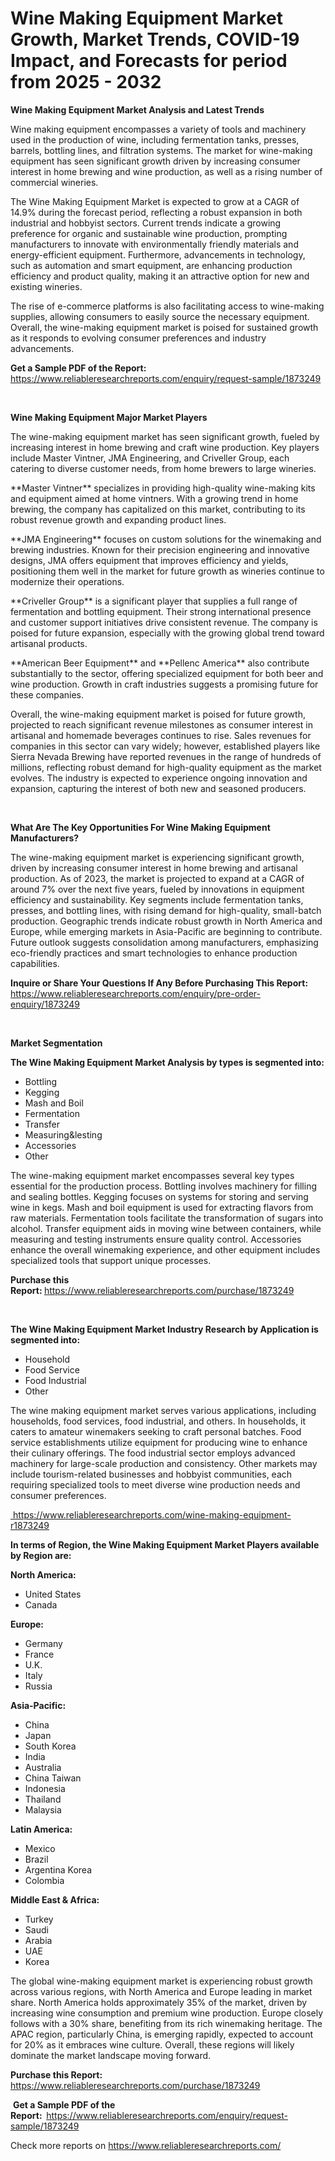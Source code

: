 <p><h1>Wine Making Equipment Market Growth, Market Trends, COVID-19 Impact, and Forecasts for period from 2025 - 2032</h1></p><p><strong>Wine Making Equipment Market Analysis and Latest Trends</strong></p>
<p><p>Wine making equipment encompasses a variety of tools and machinery used in the production of wine, including fermentation tanks, presses, barrels, bottling lines, and filtration systems. The market for wine-making equipment has seen significant growth driven by increasing consumer interest in home brewing and wine production, as well as a rising number of commercial wineries. </p><p>The Wine Making Equipment Market is expected to grow at a CAGR of 14.9% during the forecast period, reflecting a robust expansion in both industrial and hobbyist sectors. Current trends indicate a growing preference for organic and sustainable wine production, prompting manufacturers to innovate with environmentally friendly materials and energy-efficient equipment. Furthermore, advancements in technology, such as automation and smart equipment, are enhancing production efficiency and product quality, making it an attractive option for new and existing wineries. </p><p>The rise of e-commerce platforms is also facilitating access to wine-making supplies, allowing consumers to easily source the necessary equipment. Overall, the wine-making equipment market is poised for sustained growth as it responds to evolving consumer preferences and industry advancements.</p></p>
<p><strong>Get a Sample PDF of the Report:&nbsp;</strong> <a href="https://www.reliableresearchreports.com/enquiry/request-sample/1873249?utm_campaign=3567&utm_medium=2&utm_source=Github&utm_content=ia&utm_term=08042025&utm_id=wine-making-equipment">https://www.reliableresearchreports.com/enquiry/request-sample/1873249</a></p>
<p>&nbsp;</p>
<p><strong>Wine Making Equipment Major Market Players</strong></p>
<p><p>The wine-making equipment market has seen significant growth, fueled by increasing interest in home brewing and craft wine production. Key players include Master Vintner, JMA Engineering, and Criveller Group, each catering to diverse customer needs, from home brewers to large wineries.</p><p>**Master Vintner** specializes in providing high-quality wine-making kits and equipment aimed at home vintners. With a growing trend in home brewing, the company has capitalized on this market, contributing to its robust revenue growth and expanding product lines.</p><p>**JMA Engineering** focuses on custom solutions for the winemaking and brewing industries. Known for their precision engineering and innovative designs, JMA offers equipment that improves efficiency and yields, positioning them well in the market for future growth as wineries continue to modernize their operations.</p><p>**Criveller Group** is a significant player that supplies a full range of fermentation and bottling equipment. Their strong international presence and customer support initiatives drive consistent revenue. The company is poised for future expansion, especially with the growing global trend toward artisanal products.</p><p>**American Beer Equipment** and **Pellenc America** also contribute substantially to the sector, offering specialized equipment for both beer and wine production. Growth in craft industries suggests a promising future for these companies.</p><p>Overall, the wine-making equipment market is poised for future growth, projected to reach significant revenue milestones as consumer interest in artisanal and homemade beverages continues to rise. Sales revenues for companies in this sector can vary widely; however, established players like Sierra Nevada Brewing have reported revenues in the range of hundreds of millions, reflecting robust demand for high-quality equipment as the market evolves. The industry is expected to experience ongoing innovation and expansion, capturing the interest of both new and seasoned producers.</p></p>
<p>&nbsp;</p>
<p><strong>What Are The Key Opportunities For Wine Making Equipment Manufacturers?</strong></p>
<p><p>The wine-making equipment market is experiencing significant growth, driven by increasing consumer interest in home brewing and artisanal production. As of 2023, the market is projected to expand at a CAGR of around 7% over the next five years, fueled by innovations in equipment efficiency and sustainability. Key segments include fermentation tanks, presses, and bottling lines, with rising demand for high-quality, small-batch production. Geographic trends indicate robust growth in North America and Europe, while emerging markets in Asia-Pacific are beginning to contribute. Future outlook suggests consolidation among manufacturers, emphasizing eco-friendly practices and smart technologies to enhance production capabilities.</p></p>
<p><strong>Inquire or Share Your Questions If Any Before Purchasing This Report:</strong> <a href="https://www.reliableresearchreports.com/enquiry/pre-order-enquiry/1873249?utm_campaign=3567&utm_medium=2&utm_source=Github&utm_content=ia&utm_term=08042025&utm_id=wine-making-equipment">https://www.reliableresearchreports.com/enquiry/pre-order-enquiry/1873249</a></p>
<p>&nbsp;</p>
<p><strong>Market Segmentation</strong></p>
<p><strong>The Wine Making Equipment Market Analysis by types is segmented into:</strong></p>
<p><ul><li>Bottling</li><li>Kegging</li><li>Mash and Boil</li><li>Fermentation</li><li>Transfer</li><li>Measuring&lesting</li><li>Accessories</li><li>Other</li></ul></p>
<p><p>The wine-making equipment market encompasses several key types essential for the production process. Bottling involves machinery for filling and sealing bottles. Kegging focuses on systems for storing and serving wine in kegs. Mash and boil equipment is used for extracting flavors from raw materials. Fermentation tools facilitate the transformation of sugars into alcohol. Transfer equipment aids in moving wine between containers, while measuring and testing instruments ensure quality control. Accessories enhance the overall winemaking experience, and other equipment includes specialized tools that support unique processes.</p></p>
<p><strong>Purchase this Report:&nbsp;</strong><a href="https://www.reliableresearchreports.com/purchase/1873249?utm_campaign=3567&utm_medium=2&utm_source=Github&utm_content=ia&utm_term=08042025&utm_id=wine-making-equipment">https://www.reliableresearchreports.com/purchase/1873249</a></p>
<p>&nbsp;</p>
<p><strong>The Wine Making Equipment Market Industry Research by Application is segmented into:</strong></p>
<p><ul><li>Household</li><li>Food Service</li><li>Food Industrial</li><li>Other</li></ul></p>
<p><p>The wine making equipment market serves various applications, including households, food services, food industrial, and others. In households, it caters to amateur winemakers seeking to craft personal batches. Food service establishments utilize equipment for producing wine to enhance their culinary offerings. The food industrial sector employs advanced machinery for large-scale production and consistency. Other markets may include tourism-related businesses and hobbyist communities, each requiring specialized tools to meet diverse wine production needs and consumer preferences.</p></p>
<p><a href="https://www.reliableresearchreports.com/wine-making-equipment-r1873249?utm_campaign=3567&utm_medium=2&utm_source=Github&utm_content=ia&utm_term=08042025&utm_id=wine-making-equipment">&nbsp;https://www.reliableresearchreports.com/wine-making-equipment-r1873249</a></p>
<p><strong>In terms of Region, the Wine Making Equipment Market Players available by Region are:</strong></p>
<p>
    <p> <strong> North America: </strong>
        <ul>
            <li>United States</li>
            <li>Canada</li>
        </ul>
        </p> 
    <p> <strong> Europe: </strong>
        <ul>
            <li>Germany</li>
            <li>France</li>
            <li>U.K.</li>
            <li>Italy</li>
            <li>Russia</li>
        </ul>
        </p> 
    <p> <strong> Asia-Pacific: </strong>
        <ul>
            <li>China</li>
            <li>Japan</li>
            <li>South Korea</li>
            <li>India</li>
            <li>Australia</li>
            <li>China Taiwan</li>
            <li>Indonesia</li>
            <li>Thailand</li>
            <li>Malaysia</li>
        </ul>
        </p> 
    <p> <strong> Latin America: </strong>
        <ul>
            <li>Mexico</li>
            <li>Brazil</li>
            <li>Argentina Korea</li>
            <li>Colombia</li>
        </ul>
        </p> 
    <p> <strong> Middle East & Africa: </strong>
        <ul>
            <li>Turkey</li>
            <li>Saudi</li>
            <li>Arabia</li>
            <li>UAE</li>
            <li>Korea</li>
        </ul>
    </p>
    </p>
<p><p>The global wine-making equipment market is experiencing robust growth across various regions, with North America and Europe leading in market share. North America holds approximately 35% of the market, driven by increasing wine consumption and premium wine production. Europe closely follows with a 30% share, benefiting from its rich winemaking heritage. The APAC region, particularly China, is emerging rapidly, expected to account for 20% as it embraces wine culture. Overall, these regions will likely dominate the market landscape moving forward.</p></p>
<p><strong>Purchase this Report: </strong><a href="https://www.reliableresearchreports.com/purchase/1873249?utm_campaign=3567&utm_medium=2&utm_source=Github&utm_content=ia&utm_term=08042025&utm_id=wine-making-equipment">https://www.reliableresearchreports.com/purchase/1873249</a></p>
<p>&nbsp;<strong>Get a Sample PDF of the Report:&nbsp;&nbsp;</strong><a href="https://www.reliableresearchreports.com/enquiry/request-sample/1873249?utm_campaign=3567&utm_medium=2&utm_source=Github&utm_content=ia&utm_term=08042025&utm_id=wine-making-equipment">https://www.reliableresearchreports.com/enquiry/request-sample/1873249</a></p>
<p><strong></strong></p>
<p>Check more reports on <a href="https://www.reliableresearchreports.com/?utm_campaign=3567&utm_medium=2&utm_source=Github&utm_content=ia&utm_term=08042025&utm_id=wine-making-equipment">https://www.reliableresearchreports.com/</a></p>